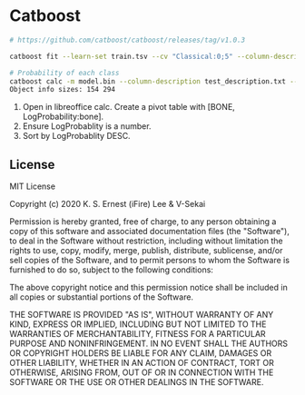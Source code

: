 # Catboost

```bash
# https://github.com/catboost/catboost/releases/tag/v1.0.3

catboost fit --learn-set train.tsv --cv "Classical:0;5" --column-description train_description.txt --custom-loss="Precision,Recall" --logging-level Verbose --loss-function MultiClassOneVsAll --has-header --task-type GPU --od-pval 0.01

# Probability of each class
catboost calc -m model.bin --column-description test_description.txt --output-columns "LogProbability,BONE" --input-path test.tsv  --output-path output.tsv --has-header
Object info sizes: 154 294
```

1. Open in libreoffice calc. Create a pivot table with [BONE, LogProbability:bone].
1. Ensure LogProbablity is a number.
1. Sort by LogProbablity DESC.

## License 

MIT License

Copyright (c) 2020 K. S. Ernest (iFire) Lee & V-Sekai

Permission is hereby granted, free of charge, to any person obtaining a copy
of this software and associated documentation files (the "Software"), to deal
in the Software without restriction, including without limitation the rights
to use, copy, modify, merge, publish, distribute, sublicense, and/or sell
copies of the Software, and to permit persons to whom the Software is
furnished to do so, subject to the following conditions:

The above copyright notice and this permission notice shall be included in all
copies or substantial portions of the Software.

THE SOFTWARE IS PROVIDED "AS IS", WITHOUT WARRANTY OF ANY KIND, EXPRESS OR
IMPLIED, INCLUDING BUT NOT LIMITED TO THE WARRANTIES OF MERCHANTABILITY,
FITNESS FOR A PARTICULAR PURPOSE AND NONINFRINGEMENT. IN NO EVENT SHALL THE
AUTHORS OR COPYRIGHT HOLDERS BE LIABLE FOR ANY CLAIM, DAMAGES OR OTHER
LIABILITY, WHETHER IN AN ACTION OF CONTRACT, TORT OR OTHERWISE, ARISING FROM,
OUT OF OR IN CONNECTION WITH THE SOFTWARE OR THE USE OR OTHER DEALINGS IN THE
SOFTWARE.
